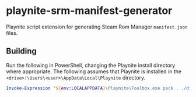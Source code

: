 # playnite-srm-manifest-generator
Playnite script extension for generating Steam Rom Manager `manifest.json` files.

## Building

Run the following in PowerShell, changing the Playnite install directory where appropriate. The following assumes that Playnite is installed in the `<drive>:\Users\<user>\AppData\Local\Playnite` directory.

```psm1
Invoke-Expression "${env:LOCALAPPDATA}\Playnite\Toolbox.exe pack . ./dist"
```

